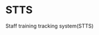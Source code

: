 # STTS
Staff training tracking system(STTS)
<!-- Install required pakages
pip install -r requirements.txt 
-->

<!-- types: 
0: enrolmentRelated([0]Approved/ [1]Rejected | [2](department) added | [3]Removed (after approve)), 
1: programPaymentRelated([0]Done/ [1]Rejected), 
2: programClosedRelated([0]Closed/ [1]Removed) 
-->

<!-- 
programPaymentStatus
0: notYet
1: request 
2: approved
3: denied
 -->